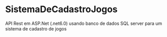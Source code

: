 # SistemaDeCadastroJogos

API Rest em ASP.Net (.net6.0) usando banco de dados SQL server para um sistema de cadastro de jogos
